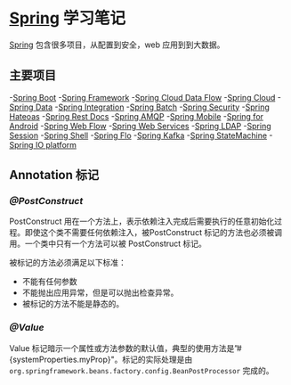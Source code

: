 # [Spring](https://spring.io/projects) 学习笔记

[Spring](https://spring.io/projects) 包含很多项目，从配置到安全，web 应用到到大数据。

## 主要项目

-[Spring Boot](https://spring.io/projects/spring-boot)
-[Spring Framework](https://spring.io/projects/spring-framework)
-[Spring Cloud Data Flow](https://spring.io/projects/spring-cloud-dataflow)
-[Spring Cloud](https://spring.io/projects/spring-cloud)
-[Spring Data](https://spring.io/projects/spring-data)
-[Spring Integration](https://spring.io/projects/spring-integration)
-[Spring Batch](https://spring.io/projects/spring-batch)
-[Spring Security](https://spring.io/projects/spring-security)
-[Spring Hateoas](https://spring.io/projects/spring-hateoas)
-[Spring Rest Docs](https://spring.io/projects/spring-restdocs)
-[Spring AMQP](https://projects.spring.io/spring-amqp)
-[Spring Mobile](https://projects.spring.io/spring-mobile)
-[Spring for Android](https://projects.spring.io/spring-android)
-[Spring Web Flow](https://projects.spring.io/spring-webflow)
-[Spring Web Services](https://spring.io/projects/spring-ws)
-[Spring LDAP](https://spring.io/projects/spring-ldap)
-[Spring Session](https://spring.io/projects/spring-session)
-[Spring Shell](https://projects.spring.io/spring-shell)
-[Spring Flo](https://spring.io/projects/spring-flo)
-[Spring Kafka](https://spring.io/projects/spring-kafka)
-[Spring StateMachine](https://projects.spring.io/spring-statemachine)
-[Spring IO platform](https://spring.io/projects/platform)

## Annotation 标记

### *@PostConstruct*

PostConstruct 用在一个方法上，表示依赖注入完成后需要执行的任意初始化过程。即使这个类不需要任何依赖注入，被PostConstruct 标记的方法也必须被调用。一个类中只有一个方法可以被 PostConstruct 标记。

被标记的方法必须满足以下标准：

- 不能有任何参数
- 不能抛出应用异常，但是可以抛出检查异常。
- 被标记的方法不能是静态的。

### *@Value*

Value 标记暗示一个属性或方法参数的默认值，典型的使用方法是”#{systemProperties.myProp}"。标记的实际处理是由 `org.springframework.beans.factory.config.BeanPostProcessor` 完成的。
